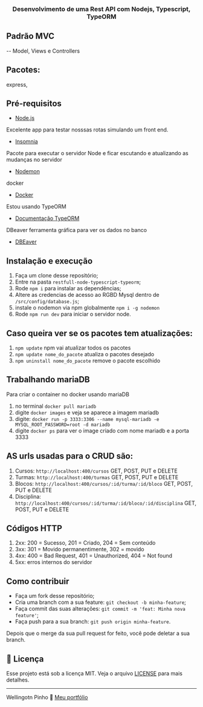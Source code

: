 <h3 align="center">
  Desenvolvimento de uma Rest API com Nodejs, Typescript, TypeORM
</h3>

## Padrão MVC
-- Model, Views e Controllers

## Pacotes:
  express, 

## Pré-requisitos
- [Node.js](https://nodejs.org/en/)

Excelente app para testar nosssas rotas simulando um front end.
- [Insomnia](https://insomnia.rest/download/)

Pacote para executar o servidor Node e ficar escutando e atualizando as mudanças no servidor
- [Nodemon](https://www.npmjs.com/package/nodemon)

docker
- [Docker](https://www.docker.com/)

Estou usando TypeORM
- [Documentação TypeORM](https://typeorm.io/#/)

DBeaver ferramenta gráfica para ver os dados no banco
- [DBEaver](https://dbeaver.io/)

## Instalação e execução
1. Faça um clone desse repositório;
2. Entre na pasta `restfull-node-typescript-typeorm`;
3. Rode `npm i` para instalar as dependências;
4. Altere as credencias de acesso ao RGBD Mysql dentro de `/src/config/database.js`;
5. instale o nodemon via npm globalmente ``` npm i -g nodemon ```
6. Rode `npm run dev` para iniciar o servidor node.

## Caso queira ver se os pacotes tem atualizações:
1. ``` npm update ``` npm vai atualizar todos os pacotes
2. ``` npm update nome_do_pacote ``` atualiza o pacotes desejado
3. ``` npm uninstall nome_do_pacote ``` remove o pacote escolhido

## Trabalhando mariaDB
Para criar o container no docker usando mariaDB
1. no terminal ``` docker pull mariadb ```
2. digite ``` docker images ``` e veja se aparece a imagem mariadb
3. digite: ``` docker run -p 3333:3306 --name mysql-mariadb -e MYSQL_ROOT_PASSWORD=root -d mariadb ```
4. digite ``` docker ps ``` para ver o image criado com nome mariadb e a porta 3333


## AS urls usadas para o CRUD são:
1. Cursos: ``` http://localhost:400/cursos ``` GET, POST, PUT e DELETE
2. Turmas: ``` http://localhost:400/turmas ``` GET, POST, PUT e DELETE
3. Blocos: ``` http://localhost:400/cursos/:id/turma/:id/bloco ``` GET, POST, PUT e DELETE
4. Disciplina: ``` http://localhost:400/cursos/:id/turma/:id/bloco/:id/disciplina ``` GET, POST, PUT e DELETE

## Códigos HTTP
1. 2xx: 200 = Sucesso, 201 = Criado, 204 = Sem conteúdo
2. 3xx: 301 = Movido permanentimente, 302 = movido
3. 4xx: 400 = Bad Request, 401 = Unauthorized, 404 = Not found
4. 5xx: erros internos do servidor


## Como contribuir
- Faça um fork desse repositório;
- Cria uma branch com a sua feature: `git checkout -b minha-feature`;
- Faça commit das suas alterações: `git commit -m 'feat: Minha nova feature'`;
- Faça push para a sua branch: `git push origin minha-feature`.

Depois que o merge da sua pull request for feito, você pode deletar a sua branch.

## 📝 Licença
Esse projeto está sob a licença MIT. Veja o arquivo [LICENSE](LICENSE.md) para mais detalhes.

---

Wellingotn Pinho 👋 [Meu portfólio](https://wellpinho.com.br)
